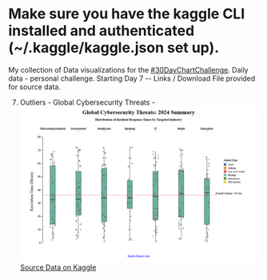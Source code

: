 # Make sure you have the kaggle CLI installed and authenticated (~/.kaggle/kaggle.json set up).


My collection of Data visualizations for the [#30DayChartChallenge](https://github.com/30DayChartChallenge). Daily data - personal challenge. 
Starting Day 7 -- Links / Download File provided for source data. 

07. Outliers - Global Cybersecurity Threats - ![day7](/2025/captures/07_1_Screenshot_Outliers_Boxplot.png) [Source Data on Kaggle](https://www.kaggle.com/datasets/atharvasoundankar/global-cybersecurity-threats-2015-2024/data)
